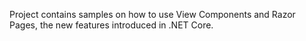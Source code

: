 Project contains samples on how to use View Components and Razor Pages, the new features introduced in .NET Core.
